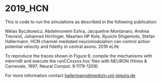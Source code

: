 # 2019_HCN
This is code to run the simulations as described in the following publication:

Niklas Byczkowicz, Abdelmoneim Eshra, Jacqueline Montanaro, Andrea Trevisiol, Johannes Hirrlinger, Maarten HP Kole, Ryuichi Shigemoto, Stefan Hallermann. HCN channel-mediated neuromodulation can control action potential velocity and fidelity in central axons. 2019 eLife

To reproduce the traces shown in Figure 9, compile the mechanisms with mknrndll and execute the runCCxxxxx.hoc files with NEURON (Hines & Carnevale, 1997; Neural Comput. 9:1179-1209).

For more information contact hallermann@medizin.uni-leipzig.de 
